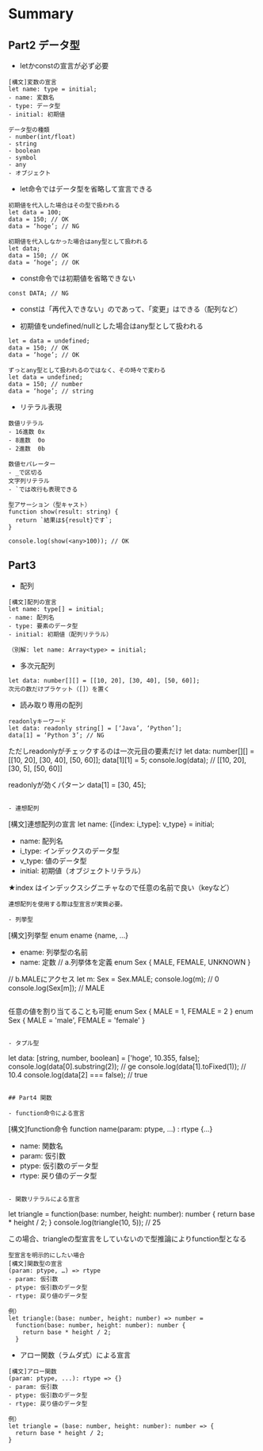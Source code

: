 # Summary

## Part2 データ型

- letかconstの宣言が必ず必要
```
[構文]変数の宣言
let name: type = initial;
- name: 変数名
- type: データ型
- initial: 初期値
```
```
データ型の種類
- number(int/float)
- string
- boolean
- symbol
- any
- オブジェクト
```

- let命令ではデータ型を省略して宣言できる
```
初期値を代入した場合はその型で扱われる
let data = 100;
data = 150; // OK
data = ‘hoge’; // NG
```
```
初期値を代入しなかった場合はany型として扱われる
let data;
data = 150; // OK
data = ‘hoge’; // OK
```

- const命令では初期値を省略できない
```
const DATA; // NG
```

- constは「再代入できない」のであって、「変更」はできる（配列など）

- 初期値をundefined/nullとした場合はany型として扱われる
```
let = data = undefined;
data = 150; // OK
data = ‘hoge’; // OK
```
```
ずっとany型として扱われるのではなく、その時々で変わる
let data = undefined;
data = 150; // number
data = ‘hoge’; // string
```

- リテラル表現
```
数値リテラル
- 16進数 0x
- 8進数  0o
- 2進数  0b
```
```
数値セパレーター
- _で区切る
文字列リテラル
- `では改行も表現できる
```
```
型アサーション（型キャスト）
function show(result: string) {
  return `結果は${result}です`;
}

console.log(show(<any>100)); // OK
```

## Part3

- 配列
```
[構文]配列の宣言
let name: type[] = initial;
- name: 配列名
- type: 要素のデータ型
- initial: 初期値（配列リテラル）

（別解: let name: Array<type> = initial;
```

- 多次元配列
```
let data: number[][] = [[10, 20], [30, 40], [50, 60]];
次元の数だけプラケット（[]）を置く
```

- 読み取り専用の配列
```
readonlyキーワード
let data: readonly string[] = [‘Java’, ‘Python’];
data[1] = ‘Python 3’; // NG
```
ただしreadonlyがチェックするのは一次元目の要素だけ
let data: number[][] = [[10, 20], [30, 40], [50, 60]];
data[1][1] = 5;
console.log(data);
// [[10, 20], [30, 5], [50, 60]]

readonlyが効くパターン
data[1] = [30, 45];
```

- 連想配列
```
[構文]連想配列の宣言
let name: {[index: i_type]: v_type} = initial;
- name: 配列名
- i_type: インデックスのデータ型
- v_type: 値のデータ型
- initial: 初期値（オブジェクトリテラル）

★index はインデックスシグニチャなので任意の名前で良い（keyなど）
```
連想配列を使用する際は型宣言が実質必要。

- 列挙型
```
[構文]列挙型
enum ename {name, ...}
- ename: 列挙型の名前
- name: 定数
// a.列挙体を定義
enum Sex {
  MALE,
  FEMALE,
  UNKNOWN
}

// b.MALEにアクセス
let m: Sex = Sex.MALE;
console.log(m); // 0
console.log(Sex[m]); // MALE
```
```
任意の値を割り当てることも可能
enum Sex {
  MALE = 1,
  FEMALE = 2
}
enum Sex {
  MALE = 'male',
  FEMALE = 'female'
}
```

- タプル型
```
let data: [string, number, boolean] = ['hoge', 10.355, false];
console.log(data[0].substring(2)); // ge
console.log(data[1].toFixed(1)); // 10.4
console.log(data[2] === false); // true
```

## Part4 関数

- function命令による宣言
```
[構文]function命令
function name(param: ptype, …) : rtype {…}
- name: 関数名
- param: 仮引数
- ptype: 仮引数のデータ型
- rtype: 戻り値のデータ型
```

- 関数リテラルによる宣言
```
let triangle = function(base: number, height: number): number {
  return base * height / 2;
}
console.log(triangle(10, 5)); // 25

この場合、triangleの型宣言をしていないので型推論によりfunction型となる
```
型宣言を明示的にしたい場合
[構文]関数型の宣言
(param: ptype, …) => rtype
- param: 仮引数
- ptype: 仮引数のデータ型
- rtype: 戻り値のデータ型

例）
let triangle:(base: number, height: number) => number =
  function(base: number, height: number): number {
    return base * height / 2;
  }
```

- アロー関数（ラムダ式）による宣言
```
[構文]アロー関数
(param: ptype, ...): rtype => {}
- param: 仮引数
- ptype: 仮引数のデータ型
- rtype: 戻り値のデータ型

例）
let triangle = (base: number, height: number): number => {
  return base * height / 2;
}
```